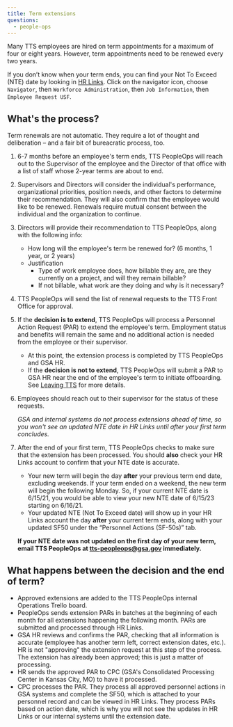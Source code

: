 ```yaml
---
title: Term extensions
questions:
  - people-ops
---
```


Many TTS employees are hired on term appointments for a maximum of four or eight years. However, term appointments need to be renewed every two years. 

If you don’t know when your term ends, you can find your Not To Exceed (NTE) date by looking in [HR Links](https://corporateapps.gsa.gov/hr-links/). Click on the navigator icon, choose `Navigator`, then `Workforce Administration`, then `Job Information`, then `Employee Request USF`.

## What's the process?

Term renewals are not automatic. They require a lot of thought and deliberation &ndash; and a fair bit of bureacratic process, too.

1. 6-7 months before an employee's term ends, TTS PeopleOps will reach out to the Supervisor of the employee and the Director of that office with a list of staff whose 2-year terms are about to end. 

2. Supervisors and Directors will consider the individual's performance, organizational priorities, position needs, and other factors to determine their recommendation. They will also confirm that the employee would like to be renewed. Renewals require mutual consent between the individual and the organization to continue.

2. Directors will provide their recommendation to TTS PeopleOps, along with the following info:

    * How long will the employee's term be renewed for? (6 months, 1 year, or 2 years)
    * Justification
      * Type of work employee does, how billable they are, are they currently on a project, and will they remain billable?
      * If not billable, what work are they doing and why is it necessary?
  
3. TTS PeopleOps will send the list of renewal requests to the TTS Front Office for approval.

4. If the **decision is to extend**, TTS PeopleOps will process a Personnel Action Request (PAR) to extend the employee's term. Employment status and benefits will remain the same and no additional action is needed from the employee or their supervisor.

    * At this point, the extension process is completed by TTS PeopleOps and GSA HR.
    * If the **decision is not to extend**, TTS PeopleOps will submit a PAR to GSA HR near the end of the employee's term to initiate offboarding. See [Leaving TTS]({{site.baseurl}}/leaving-tts/) for more details.

5. Employees should reach out to their supervisor for the status of these requests.

    *GSA and internal systems do not process extensions ahead of time, so you won't see an updated NTE date in HR Links until after your first term concludes.*

6. After the end of your first term, TTS PeopleOps checks to make sure that the extension has been processed. You should **also** check your HR Links account to confirm that your NTE date is accurate.
    
    * Your new term will begin the day **after** your previous term end date, excluding weekends. If your term ended on a weekend, the new term will begin the following Monday. So, if your current NTE date is 6/15/21, you would be able to view your new NTE date of 6/15/23 starting on 6/16/21.
    * Your updated NTE (Not To Exceed date) will show up in your HR Links account the day **after** your current term ends, along with your updated SF50 under the “Personnel Actions (SF-50s)” tab.  

    **If your NTE date was not updated on the first day of your new term, email TTS PeopleOps at [tts-peopleops@gsa.gov](mailto:tts-peopleops@gsa.gov) immediately.**

## What happens between the decision and the end of term?

- Approved extensions are added to the TTS PeopleOps internal Operations Trello board.
- PeopleOps sends extension PARs in batches at the beginning of each month for all extensions happening the following month. PARs are submitted and processed through HR Links.
- GSA HR reviews and confirms the PAR, checking that all information is accurate (employee has another term left, correct extension dates, etc.). HR is not "approving" the extension request at this step of the process. The extension has already been approved; this is just a matter of processing.
- HR sends the approved PAR to CPC (GSA's Consolidated Processing Center in Kansas City, MO) to have it processed.
- CPC processes the PAR. They process all approved personnel actions in GSA systems and complete the SF50, which is attached to your personnel record and can be viewed in HR Links. They process PARs based on action date, which is why you will not see the updates in HR Links or our internal systems until the extension date.
